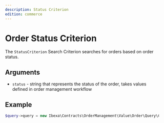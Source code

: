 ```yaml
---
description: Status Criterion
edition: commerce
---
```


# Order Status Criterion

The `StatusCriterion` Search Criterion searches for orders based on order status.

## Arguments

- `status` - string that represents the status of the order, takes values defined in order management workflow

## Example

``` php
$query->query = new Ibexa\Contracts\OrderManagement\Value\Order\Query\Criterion\StatusCriterion('pending');
```
